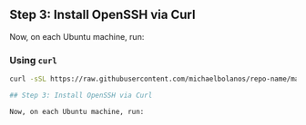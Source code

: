 ## Step 3: Install OpenSSH via Curl

Now, on each Ubuntu machine, run:

### Using `curl`
```bash
curl -sSL https://raw.githubusercontent.com/michaelbolanos/repo-name/main/install_ssh.sh | bash

## Step 3: Install OpenSSH via Curl

Now, on each Ubuntu machine, run:
